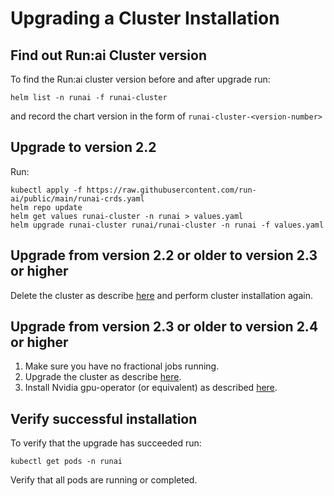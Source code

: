 
# Upgrading a Cluster Installation

## Find out Run:ai Cluster version 

To find the Run:ai cluster version before and after upgrade run:

```
helm list -n runai -f runai-cluster
```

and record the chart version in the form of `runai-cluster-<version-number>`

## Upgrade to version 2.2
Run:

```
kubectl apply -f https://raw.githubusercontent.com/run-ai/public/main/runai-crds.yaml
helm repo update
helm get values runai-cluster -n runai > values.yaml
helm upgrade runai-cluster runai/runai-cluster -n runai -f values.yaml
```

## Upgrade from version 2.2 or older to version 2.3 or higher

Delete the cluster as describe [here](cluster-delete.md) and perform cluster installation again.

## Upgrade from version 2.3 or older to version 2.4 or higher

1. Make sure you have no fractional jobs running.
2. Upgrade the cluster as describe [here](cluster-upgrade.md).
3. Install Nvidia gpu-operator (or equivalent) as described [here](cluster-prerequisites.md#nvidia).


## Verify successful installation

To verify that the upgrade has succeeded run:

```
kubectl get pods -n runai
```

Verify that all pods are running or completed.


